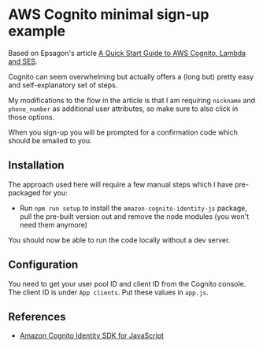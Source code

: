 # AWS Cognito minimal sign-up example

Based on Epsagon's article [A Quick Start Guide to AWS Cognito, Lambda and SES](https://epsagon.com/tools/a-quickstart-guide-to-aws-cognito-lambda-and-ses/).

Cognito can seem overwhelming but actually offers a (long but) pretty easy and self-explanatory set of steps.

My modifications to the flow in the article is that I am requiring `nickname` and `phone_number` as additional user attributes, so make sure to also click in those options.

When you sign-up you will be prompted for a confirmation code which should be emailed to you.

## Installation

The approach used here will require a few manual steps which I have pre-packaged for you:

- Run `npm run setup` to install the `amazon-cognito-identity-js` package, pull the pre-built version out and remove the node modules (you won't need them anymore)

You should now be able to run the code locally without a dev server.

## Configuration

You need to get your user pool ID and client ID from the Cognito console. The client ID is under `App clients`. Put these values in `app.js`.

## References

- [Amazon Cognito Identity SDK for JavaScript](https://www.npmjs.com/package/amazon-cognito-identity-js)
